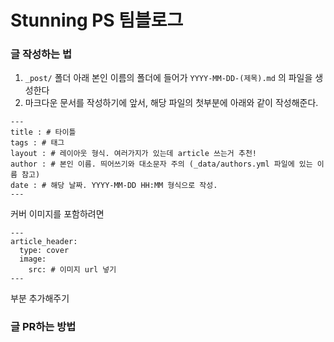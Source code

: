 
# Stunning PS 팀블로그

### 글 작성하는 법

1. `_post/` 폴더 아래 본인 이름의 폴더에 들어가 `YYYY-MM-DD-(제목).md` 의 파일을 생성한다
2. 마크다운 문서를 작성하기에 앞서, 해당 파일의 첫부분에 아래와 같이 작성해준다. 

```
---
title : # 타이틀
tags : # 태그
layout : # 레이아웃 형식. 여러가지가 있는데 article 쓰는거 추천!
author : # 본인 이름. 띄어쓰기와 대소문자 주의 (_data/authors.yml 파일에 있는 이름 참고)
date : # 해당 날짜. YYYY-MM-DD HH:MM 형식으로 작성.
---
```

커버 이미지를 포함하려면 

```
---
article_header:
  type: cover
  image:
    src: # 이미지 url 넣기
---
```

부분 추가해주기


### 글 PR하는 방법

